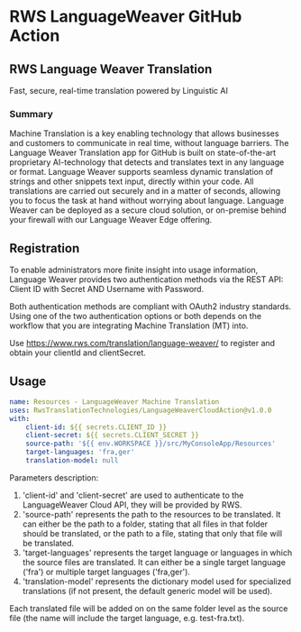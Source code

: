 # RWS LanguageWeaver GitHub Action

## RWS Language Weaver Translation 

Fast, secure, real-time translation powered by Linguistic AI

### Summary
Machine Translation is a key enabling technology that allows businesses and customers to communicate in real time, without language barriers. The Language Weaver Translation app for GitHub is built on state-of-the-art proprietary AI-technology that detects and translates text in any language or format. Language Weaver supports seamless dynamic translation of strings and other snippets text input, directly within your code. All translations are carried out securely and in a matter of seconds, allowing you to focus the task at hand without worrying about language.
Language Weaver can be deployed as a secure cloud solution, or on-premise behind your firewall with our Language Weaver Edge offering.

## Registration

To enable administrators more finite insight into usage information, Language Weaver provides two authentication methods via the REST API: Client ID with Secret AND Username with Password.

Both authentication methods are compliant with OAuth2 industry standards. Using one of the two authentication options or both depends on the workflow that you are integrating Machine Translation (MT) into.

Use https://www.rws.com/translation/language-weaver/ to register and obtain your clientId and clientSecret.

## Usage

```yaml
name: Resources - LanguageWeaver Machine Translation
uses: RwsTranslationTechnologies/LanguageWeaverCloudAction@v1.0.0
with:
    client-id: ${{ secrets.CLIENT_ID }}
    client-secret: ${{ secrets.CLIENT_SECRET }}
    source-path: '${{ env.WORKSPACE }}/src/MyConsoleApp/Resources'
    target-languages: 'fra,ger'
    translation-model: null
```
Parameters description:

1. 'client-id' and 'client-secret' are used to authenticate to the LanguageWeaver Cloud API, they will be provided by RWS.
2. 'source-path' represents the path to the resources to be translated. It can either be the path to a folder, stating that all files in that folder should be translated, or the path to a file, stating that only that file will be translated.
3. 'target-languages' represents the target language or languages in which the source files are translated. It can either be a single target language ('fra') or multiple target languages ('fra,ger').
4. 'translation-model' represents the dictionary model used for specialized translations (if not present, the default generic model will be used).

Each translated file will be added on on the same folder level as the source file (the name will include the target language, e.g. test-fra.txt).
